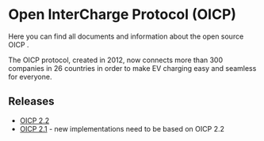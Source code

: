 # Open InterCharge Protocol (OICP)

Here you can find all documents and information about the open source OICP .

The OICP protocol, created in 2012, now connects more than 300 companies in 26 countries in order to make EV charging easy and seamless for everyone.

## Releases

* [OICP 2.2](https://github.com/hubject/oicp/releases/tag/v2.2)
* [OICP 2.1](https://github.com/hubject/oicp/releases/tag/v2.1) - new implementations need to be based on OICP 2.2
